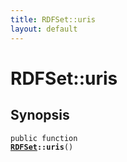 ```yaml
---
title: RDFSet::uris
layout: default
---
```


# RDFSet::uris

## Synopsis

<code>public function <b><a href="RDFSet">RDFSet</a>::uris</b>()</code>

